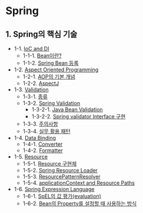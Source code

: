 # Spring



## 1. Spring의 핵심 기술

- 1-1. [IoC and DI](https://github.com/gimhanul/TIL/blob/master/Spring/IoC%20and%20DI/IoC%20and%20DI.md)
    - 1-1-1. [Bean이란?](https://github.com/gimhanul/TIL/blob/master/Spring/IoC%20and%20DI/Bean/Bean.md)
    - 1-1-2. [Spring Bean 등록](https://github.com/gimhanul/TIL/blob/master/Spring/IoC%20and%20DI/Bean/spring%20bean%20%EB%93%B1%EB%A1%9D.md)
- 1-2. [Aspect Oriented Programming](https://github.com/gimhanul/TIL/blob/master/Spring/Aspect%20Oriented%20Programming/Aspect%20Oriented%20Programming.md)
    - 1-2-1. [AOP의 기본 개념](https://github.com/gimhanul/TIL/blob/master/Spring/Aspect%20Oriented%20Programming/AOP%EC%9D%98%20%EA%B8%B0%EB%B3%B8%20%EA%B0%9C%EB%85%90.md)
    - 1-2-2. [AspectJ](https://github.com/gimhanul/TIL/blob/master/Spring/Aspect%20Oriented%20Programming/AspectJ.md)
- 1-3. [Validation](https://github.com/gimhanul/TIL/blob/master/Spring/Validation/validation.md)
    - 1-3-1. [종류](https://github.com/gimhanul/TIL/blob/master/Spring/Validation/%EC%A2%85%EB%A5%98.md)
    - 1-3-2. [Spring Validation](https://github.com/gimhanul/TIL/blob/master/Spring/Validation/spring%EC%9D%98%20validation/spring%EC%9D%98%20validation.md)
        - 1-3-2-1. [Java Bean Validation](https://github.com/gimhanul/TIL/blob/master/Spring/Validation/spring%EC%9D%98%20validation/Java%20Bean%20Validation.md)
        - 1-3-2-2. [Spring validator Interface 구현](https://github.com/gimhanul/TIL/blob/master/Spring/Validation/spring%EC%9D%98%20validation/spring%20validator%20interface%20%EA%B5%AC%ED%98%84.md)
    - 1-3-3. [주의사항](https://github.com/gimhanul/TIL/blob/master/Spring/Validation/%EC%A3%BC%EC%9D%98%EC%82%AC%ED%95%AD.md)
    - 1-3-4. [실무 활용 패턴](https://github.com/gimhanul/TIL/blob/master/Spring/Validation/%EC%8B%A4%EB%AC%B4%ED%99%9C%EC%9A%A9%ED%8C%A8%ED%84%B4.md)
- 1-4. [Data Binding](https://github.com/gimhanul/TIL/blob/master/Spring/Data%20Binding/Data%20Binding.md)
    - 1-4-1. [Converter](https://github.com/gimhanul/TIL/blob/master/Spring/Data%20Binding/converter.md)
    - 1-4-2. [Formatter](https://github.com/gimhanul/TIL/blob/master/Spring/Data%20Binding/formatter.md)
- 1-5. [Resource](https://github.com/gimhanul/TIL/blob/master/Spring/Resource/resource.md)
    - 1-5-1. [Resource 구현체](https://github.com/gimhanul/TIL/blob/master/Spring/Resource/resource%20%EA%B5%AC%ED%98%84%EC%B2%B4.md)
    - 1-5-2. [Spring Resource Loader](https://github.com/gimhanul/TIL/blob/master/Spring/Resource/Spring%20ResourceLoader.md)
    - 1-5-3. [ResourcePatternResolver]()
    - 1-5-4. [applicationContext and Resource Paths]()
- 1-6. [Spring Expression Language]()
    - 1-6-1. [SpEL의 값 평가(evaluation)]()
    - 1-6-2. [Bean의 Property를 설정할 때 사용하는 방식]()

